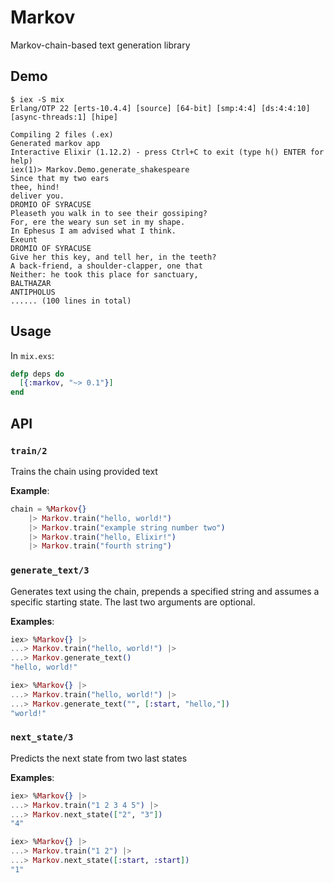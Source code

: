 # Markov
Markov-chain-based text generation library

## Demo
```
$ iex -S mix
Erlang/OTP 22 [erts-10.4.4] [source] [64-bit] [smp:4:4] [ds:4:4:10] [async-threads:1] [hipe]

Compiling 2 files (.ex)
Generated markov app
Interactive Elixir (1.12.2) - press Ctrl+C to exit (type h() ENTER for help)
iex(1)> Markov.Demo.generate_shakespeare
Since that my two ears
thee, hind!
deliver you.
DROMIO OF SYRACUSE
Pleaseth you walk in to see their gossiping?
For, ere the weary sun set in my shape.
In Ephesus I am advised what I think.
Exeunt
DROMIO OF SYRACUSE
Give her this key, and tell her, in the teeth?
A back-friend, a shoulder-clapper, one that
Neither: he took this place for sanctuary,
BALTHAZAR
ANTIPHOLUS
...... (100 lines in total)
```

## Usage
In `mix.exs`:
```elixir
defp deps do
  [{:markov, "~> 0.1"}]
end
```

## API

### `train/2`
Trains the chain using provided text

**Example**:
```elixir
chain = %Markov{}
    |> Markov.train("hello, world!")
    |> Markov.train("example string number two")
    |> Markov.train("hello, Elixir!")
    |> Markov.train("fourth string")
```

### `generate_text/3`
Generates text using the chain, prepends a specified string and assumes a specific starting state.
The last two arguments are optional.

**Examples**:
```elixir
iex> %Markov{} |>
...> Markov.train("hello, world!") |>
...> Markov.generate_text()
"hello, world!"

iex> %Markov{} |>
...> Markov.train("hello, world!") |>
...> Markov.generate_text("", [:start, "hello,"])
"world!"
```

### `next_state/3`
Predicts the next state from two last states

**Examples**:
```elixir
iex> %Markov{} |>
...> Markov.train("1 2 3 4 5") |>
...> Markov.next_state(["2", "3"])
"4"

iex> %Markov{} |>
...> Markov.train("1 2") |>
...> Markov.next_state([:start, :start])
"1"
```
